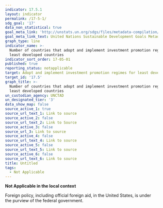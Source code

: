 ```yaml
---
indicator: 17.5.1
layout: indicator
permalink: /17-5-1/
sdg_goal: '17'
data_non_statistical: true
goal_meta_link: 'http://unstats.un.org/sdgs/files/metadata-compilation/Metadata-Goal-17.pdf'
goal_meta_link_text: United Nations Sustainable Development Goals Metadata (pdf 468kB)
graph_type: line
indicator_name: >-
  Number of countries that adopt and implement investment promotion regimes for
  least developed countries
indicator_sort_order: 17-05-01
published: true
reporting_status: notapplicable
target: Adopt and implement investment promotion regimes for least developed countries
target_id: '17.5'
graph_title: >-
  Number of countries that adopt and implement investment promotion regimes for
  least developed countries
un_custodian_agency: UNCTAD
un_designated_tier: '3'
data_show_map: false
source_active_1: true
source_url_text_1: Link to source
source_active_2: false
source_url_text_2: Link to Source
source_active_3: false
source_url_3: Link to source
source_active_4: false
source_url_text_4: Link to source
source_active_5: false
source_url_text_5: Link to source
source_active_6: false
source_url_text_6: Link to source
title: Untitled
tags:
  - Not Applicable
---
```

**Not Applicable in the local context**

Foreign policy, including official foreign aid, in the United States, is under the purview of the federal government.
